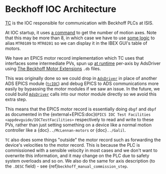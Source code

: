 # Beckhoff IOC Architecture

[TC](https://github.com/ISISComputingGroup/EPICS-ioc/tree/master/TC) is the IOC responsible for communication with Beckhoff PLCs at ISIS.

At IOC startup, it uses [a command](https://github.com/ISISComputingGroup/adsDriver/blob/main/adsApp/src/ioc_commands.cpp#L139) to get the number of motion axes. Note that this may be more than 8, in which case we have to use [some logic](https://github.com/ISISComputingGroup/EPICS-ioc/blob/master/TC/iocBoot/iocTC-IOC-01/st-common.lua#L51) to alias `MTR0109` to `MTR0201` so we can display it in the IBEX GUI's table of motors.  

We have an EPICS motor record implementation which TC uses that interfaces some intermediate PVs, spun up [at runtime](https://github.com/ISISComputingGroup/EPICS-ioc/blob/97e2bd77c5909ff2f1b6c0cda7f175366b379102/TC/iocBoot/iocTC-IOC-01/st-common.lua#L30) per-axis by AdsDriver using [The Beckhoff Motor Extensions](https://github.com/ISISComputingGroup/EPICS-motorExtensions/tree/master/beckhoffApp)  `.db` files.

This was originally done so we could drop in [`AdsDriver`](https://github.com/ISISComputingGroup/adsDriver) in place of another ADS EPICS module ([`tcIOC`](https://github.com/ISISComputingGroup/EPICS-tcIoc)) and debug EPICS to ADS communications more easily by bypassing the motor modules if we saw an issue. In the future, we could build [`AdsDriver`](https://github.com/ISISComputingGroup/adsDriver) calls into our motor module directly so we avoid this extra step.

This means that the EPICS motor record is essentially doing `dbgf` and `dbpf` as documented in the {external+EPICS:doc}`EPICS IOC Test Facilities <appdevguide/IOCTestFacilities>` respectively to read and write to these PVs, rather than just setting something on a device like a normal motion controller like a {doc}`../McLennan-motors` or {doc}`../Galil`. 

`TC` also does some things "outside" the motor record such as forwarding the device's velocities to the motor record. This is because the PLC is commissioned with a sensible velocity in most cases and we don't want to overwrite this information, and it may change on the PLC due to safety system overloads and so on. We also do the same for axis description (to the `.DESC` field) - see {ref}`beckhoff_manual_commission_step`.
